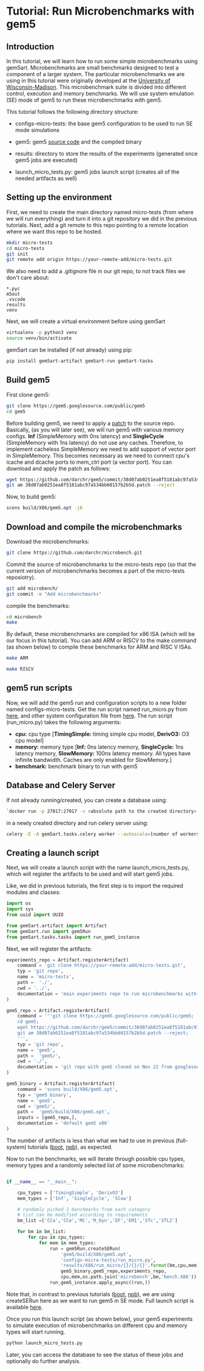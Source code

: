 # Tutorial: Run Microbenchmarks with gem5

## Introduction
In this tutorial, we will learn how to run some simple microbenchmarks using gem5art.
Microbenchmarks are small benchmarks designed to test a component of a larger system.
The particular microbenchmarks we are using in this tutorial were originally developed at the
[University of Wisconsin-Madison](https://github.com/VerticalResearchGroup/microbench).
This microbenchmark suite is divided into different control, execution and memory benchmarks.
We will use system emulation (SE) mode of gem5 to run these microbenchmarks with gem5.


This tutorial follows the following directory structure:

- configs-micro-tests: the base gem5 configuration to be used to run SE mode simulations
- gem5: gem5 [source code](https://gem5.googlesource.com/public/gem5) and the compiled binary

- results: directory to store the results of the experiments (generated once gem5 jobs are executed)
- launch_micro_tests.py:  gem5 jobs launch script (creates all of the needed artifacts as well)


## Setting up the environment
First, we need to create the main directory named micro-tests (from where we will run everything) and turn it into a git repository we did in the previous tutorials.
Next, add a git remote to this repo pointing to a remote location where we want this repo to be hosted.

```sh
mkdir micro-tests
cd micro-tests
git init
git remote add origin https://your-remote-add/micro-tests.git
```

We also need to add a .gitignore file in our git repo, to not track files we don't care about:

```
*.pyc
m5out
.vscode
results
venv
```

Next, we will create a virtual environment before using gem5art

```sh
virtualenv -p python3 venv
source venv/bin/activate
```

gem5art can be installed (if not already) using pip:

```sh
pip install gem5art-artifact gem5art-run gem5art-tasks
```

## Build gem5

First clone gem5:

```sh
git clone https://gem5.googlesource.com/public/gem5
cd gem5
```

Before building gem5, we need to apply a [patch](https://github.com/darchr/gem5/commit/38d07ab0251ea8f5181abc97a534bb60157b2b5d) to the source repo.
Basically, (as you will later see), we will run gem5 with various memory configs.
**Inf** (SimpleMemory with 0ns latency) and **SingleCycle** (SimpleMemory with 1ns latency) do not use any caches.
Therefore, to implement cacheless SimpleMemory we need to add support of vector port in SimpleMemory.
This becomes necessary as we need to connect cpu's icache and dcache ports to mem_ctrl port (a vector port).
You can download and apply the patch as follows:

```sh
wget https://github.com/darchr/gem5/commit/38d07ab0251ea8f5181abc97a534bb60157b2b5d.patch
git am 38d07ab0251ea8f5181abc97a534bb60157b2b5d.patch --reject
```

Now, to build gem5:

```sh
scons build/X86/gem5.opt -j8
```

## Download and compile the microbenchmarks
Download the microbenchmarks:

```sh
git clone https://github.com/darchr/microbench.git
```

Commit the source of microbenchmarks to the micro-tests repo (so that the current version of microbenchmarks becomes a part of the micro-tests reposiotry).

```sh
git add microbench/
git commit -m "Add microbenchmarks"
```

compile the benchmarks:

```sh
cd microbench
make
```

By default, these microbenchmarks are compiled for x86 ISA (which will be our focus in this tutorial).
You can add ARM or RISCV to the make command (as shown below) to compile these benchmarks for ARM and RISC V ISAs.

```sh
make ARM

make RISCV
```

## gem5 run scripts

Now, we will add the gem5 run and configuration scripts to a new folder named configs-micro-tests.
Get the run script named run_micro.py from [here](https://github.com/darchr/gem5art/blob/master/docs/configs-micro-tests/run_micro.py), and other system configuration file from
[here](https://github.com/darchr/gem5art/blob/master/docs/configs-micro-tests/system.py).
The run script (run_micro.py) takes the following arguments:
- **cpu:** cpu type [**TimingSimple:** timing simple cpu model, **DerivO3:** O3 cpu model]
- **memory:** memory type [**Inf:** 0ns latency memory, **SingleCycle:** 1ns latency memory, **SlowMemory:** 100ns latency memory. All types have infinite bandwidth. Caches are only enabled for SlowMemory.]
- **benchmark:** benchmark binary to run with gem5



## Database and Celery Server

If not already running/created, you can create a database using:

```sh
`docker run -p 27017:27017 -v <absolute path to the created directory>:/data/db --name mongo-<some tag> -d mongo`
```
in a newly created directory and run celery server using:

```sh
celery -E -A gem5art.tasks.celery worker --autoscale=[number of workers],0
```

## Creating a launch script
Next, we will create a launch script with the name launch_micro_tests.py, which will register the artifacts to be used and will start gem5 jobs.

Like, we did in previous tutorials, the first step is to import the required modules and classes:

```python
import os
import sys
from uuid import UUID

from gem5art.artifact import Artifact
from gem5art.run import gem5Run
from gem5art.tasks.tasks import run_gem5_instance
```

Next, we will register the artifacts:

```python
experiments_repo = Artifact.registerArtifact(
    command = 'git clone https://your-remote-add/micro-tests.git',
    typ = 'git repo',
    name = 'micro-tests',
    path =  './',
    cwd = '../',
    documentation = 'main experiments repo to run microbenchmarks with gem5'
)

gem5_repo = Artifact.registerArtifact(
    command = '''git clone https://gem5.googlesource.com/public/gem5;
    cd gem5;
    wget https://github.com/darchr/gem5/commit/38d07ab0251ea8f5181abc97a534bb60157b2b5d.patch;
    git am 38d07ab0251ea8f5181abc97a534bb60157b2b5d.patch --reject;
    ''',
    typ = 'git repo',
    name = 'gem5',
    path =  'gem5/',
    cwd = './',
    documentation = 'git repo with gem5 cloned on Nov 22 from googlesource (patch applied to support mem vector port)'
)

gem5_binary = Artifact.registerArtifact(
    command = 'scons build/X86/gem5.opt',
    typ = 'gem5 binary',
    name = 'gem5',
    cwd = 'gem5/',
    path =  'gem5/build/X86/gem5.opt',
    inputs = [gem5_repo,],
    documentation = 'default gem5 x86'
)
```

The number of artifacts is less than what we had to use in previous (full-system) tutorials ([boot](boot-tutorial.md), [npb](npb-tutorial.md)), as expected.

Now to run the benchmarks, we will iterate through possible cpu types, memory types and a randomly selected list of some microbenchmarks:

```python

if __name__ == "__main__":

    cpu_types = ['TimingSimple', 'DerivO3']
    mem_types = ['Inf', 'SingleCycle', 'Slow']

    # randomly picked 2 benchmarks from each category
    # list can be modified according to requirements
    bm_list =['CCa','CCe','MC','M_Dyn','EF','EM1','STc','STL2']

    for bm in bm_list:
        for cpu in cpu_types:
            for mem in mem_types:
                run = gem5Run.createSERun(
                    'gem5/build/X86/gem5.opt',
                    'configs-micro-tests/run_micro.py',
                    'results/X86/run_micro/{}/{}/{}'.format(bm,cpu,mem),
                    gem5_binary,gem5_repo,experiments_repo,
                    cpu,mem,os.path.join('microbench',bm,'bench.X86'))
                run_gem5_instance.apply_async((run,))

```

Note that, in contrast to previous tutorials ([boot](boot-tutorial.md), [npb](npb-tutorial.md)), we are using createSERun here as we want to run gem5 in SE mode.
Full launch script is available [here](https://github.com/darchr/gem5art/blob/master/docs/launch_micro_tests.py).

Once you run this launch script (as shown below), your gem5 experiments to simulate execution of microbenchmarks on different cpu and memory types will start running.

```python
python launch_micro_tests.py
```

Later, you can access the database to see the status of these jobs and optionally do further analysis.

